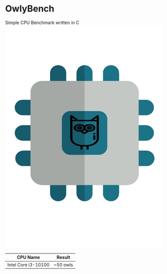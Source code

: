 # OwlyBench
Simple CPU Benchmark written in C
![CPU](/logo.jpg)

| CPU Name            | Result   |
|---------------------|----------|
| Intel Core i3-10100 | ~50 owls |

